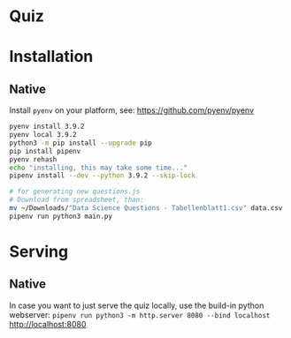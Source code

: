 # Quiz

# Installation
## Native


Install `pyenv` on your platform, see: https://github.com/pyenv/pyenv


```bash
pyenv install 3.9.2
pyenv local 3.9.2
python3 -m pip install --upgrade pip
pip install pipenv
pyenv rehash
echo "installing, this may take some time..."
pipenv install --dev --python 3.9.2 --skip-lock

# for generating new questions.js
# Download from spreadsheet, than:
mv ~/Downloads/"Data Science Questions - Tabellenblatt1.csv" data.csv
pipenv run python3 main.py
```

# Serving
## Native

In case you want to just serve the quiz locally, use the build-in python webserver:
`pipenv run python3 -m http.server 8080 --bind localhost`
[http://localhost:8080](http://localhost:8080)



